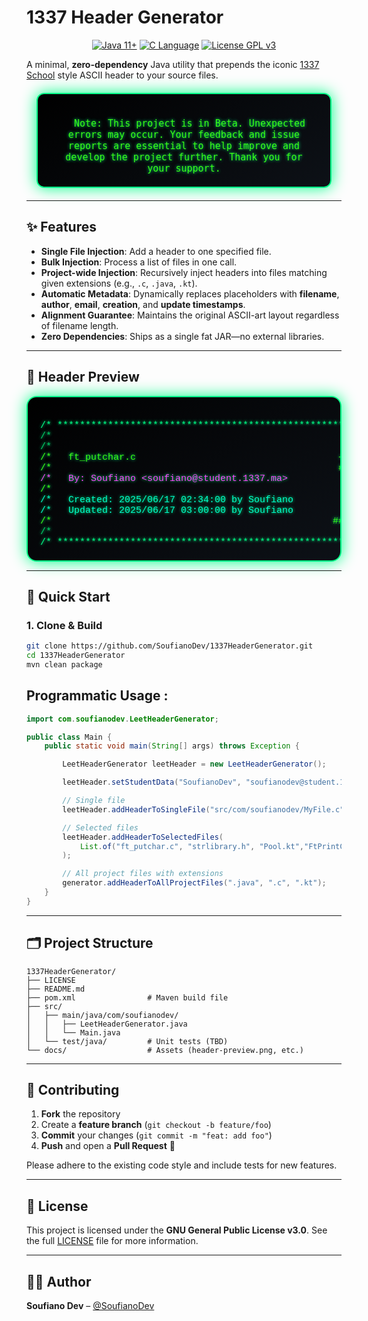 # 1337 Header Generator

<p align="center">
<a href="https://www.oracle.com/java"><img src="https://img.shields.io/badge/Java-11%2B-%23ED8B00?style=for-the-badge&logo=java" alt="Java 11+"></a>
<a href="https://en.wikipedia.org/wiki/C_(programming_language)"><img src="https://img.shields.io/badge/Programming-%2300599C?style=for-the-badge&logo=c&logoColor=white" alt="C Language"></a>
<a href="https://www.gnu.org/licenses/gpl-3.0"><img src="https://img.shields.io/badge/License-GPLv3-%234C1?style=for-the-badge&logo=gnu&logoColor=white" alt="License GPL v3"></a>
</p>

A minimal, **zero-dependency** Java utility that prepends the iconic [1337 School](https://1337.ma/) style ASCII header to your source files.

<div style="
  max-width: 420px;
  margin: 20px auto;
  padding: 20px 24px;
  border-radius: 12px;
  background: linear-gradient(145deg, #000000, #0d1117);
  color: #39ff14;
  border: 2px solid #00ff88;
  font-family: 'Fira Code', monospace;
  font-size: 15px;
  white-space: pre-wrap;
  overflow-x: auto;
  box-shadow: 0 0 25px #00ff88;
  text-shadow: 0 0 5px #00ff88;
  text-align: center;
">
  Note: This project is in Beta. Unexpected errors may occur. Your feedback and issue reports are essential to help improve and develop the project further. Thank you for your support.
</div>




---

## ✨ Features

- **Single File Injection**: Add a header to one specified file.
- **Bulk Injection**: Process a list of files in one call.
- **Project-wide Injection**: Recursively inject headers into files matching given extensions (e.g., `.c`, `.java`, `.kt`).
- **Automatic Metadata**: Dynamically replaces placeholders with **filename**, **author**, **email**, **creation**, and **update timestamps**.
- **Alignment Guarantee**: Maintains the original ASCII-art layout regardless of filename length.
- **Zero Dependencies**: Ships as a single fat JAR—no external libraries.

---

## 📸 Header Preview

<div style="
  background: linear-gradient(145deg, #000000, #0d1117);
  color: #39ff14;
  border: 2px solid #00ff88;
  border-radius: 16px;
  padding: 20px;
  font-family: 'Fira Code', 'Courier New', Courier, monospace;
  font-size: 15px;
  white-space: pre;
  overflow-x: auto;
  box-shadow: 0 0 25px #00ff88;
  text-shadow: 0 0 5px #00ff88;
  text-align: center;
">
<span style="color:#00ff88">/* ************************************************************************************ */</span>
<span style="color:#00cc66">/*                                                                                      */</span>
<span style="color:#00cc66">/*                                                                                      */</span>
<span style="color:#39ff14">/*   ft_putchar.c                                    +#::     +####:   +####:   ######  */</span>
<span style="color:#39ff14">/*                                                   ##::     #::::#   #::::#       #:  */</span>
<span style="color:#ff44ff">/*   By: Soufiano &lt;soufiano@student.1337.ma&gt;          #::         #:       #:      #:   */</span>
<span style="color:#39ff14">/*                                                    #::     +###:    +###:     #:     */</span>
<span style="color:#00ffcc">/*   Created: 2025/06/17 02:34:00 by Soufiano         #::         #:       #:   #:      */</span>
<span style="color:#00ffcc">/*   Updated: 2025/06/17 03:00:00 by Soufiano         #::     #::::#   #:::::  #:       */</span>
<span style="color:#39ff14">/*                                                  #######   +####:  +####:  #.ma      */</span>
<span style="color:#00cc66">/*                                                                                      */</span>
<span style="color:#00ff88">/* ************************************************************************************ */</span>
</div>


---

## 🚀 Quick Start

### 1. Clone & Build

```bash
git clone https://github.com/SoufianoDev/1337HeaderGenerator.git
cd 1337HeaderGenerator
mvn clean package
```

## Programmatic Usage :

```java
import com.soufianodev.LeetHeaderGenerator;

public class Main {
    public static void main(String[] args) throws Exception {

        LeetHeaderGenerator leetHeader = new LeetHeaderGenerator();

        leetHeader.setStudentData("SoufianoDev", "soufianodev@student.1337.ma");

        // Single file
        leetHeader.addHeaderToSingleFile("src/com/soufianodev/MyFile.c");

        // Selected files
        leetHeader.addHeaderToSelectedFiles(
            List.of("ft_putchar.c", "strlibrary.h", "Pool.kt","FtPrintComb.java")
        );

        // All project files with extensions
        generator.addHeaderToAllProjectFiles(".java", ".c", ".kt");
    }
}
```

---

## 🗂️ Project Structure

```
1337HeaderGenerator/
├── LICENSE
├── README.md
├── pom.xml                # Maven build file
├── src/
│   ├── main/java/com/soufianodev/
│   │   ├── LeetHeaderGenerator.java
│   │   └── Main.java
│   └── test/java/         # Unit tests (TBD)
└── docs/                  # Assets (header-preview.png, etc.)
```

---

## 🤝 Contributing

1. **Fork** the repository
2. Create a **feature branch** (`git checkout -b feature/foo`)
3. **Commit** your changes (`git commit -m "feat: add foo"`)
4. **Push** and open a **Pull Request** 🚀

Please adhere to the existing code style and include tests for new features.

---

## 📜 License

This project is licensed under the **GNU General Public License v3.0**. See the full [LICENSE](LICENSE) file for more information.

---

## 🧑‍💻 Author

**Soufiano Dev** – [@SoufianoDev](https://github.com/SoufianoDev)
